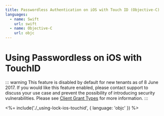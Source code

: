 ```yaml
---
title: Passwordless Authentication on iOS with Touch ID (Objective-C)
languages:
  - name: Swift
    url: swift
  - name: Objective-C
    url: objc
---
```

# Using Passwordless on iOS with TouchID

<!-- markdownlint-disable -->

::: warning
This feature is disabled by default for new tenants as of 8 June 2017. If you would like this feature enabled, please contact support to discuss your use case and prevent the possibility of introducing security vulnerabilities. Please see [Client Grant Types](/clients/client-grant-types) for more information.
:::

<%= include('./_using-lock-ios-touchid', { language: 'objc' }) %>
